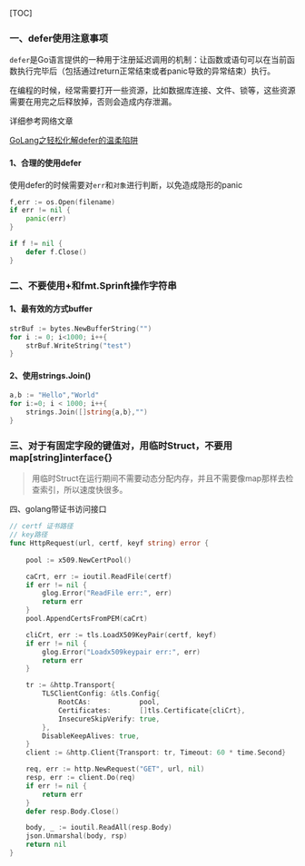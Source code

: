 [TOC]

### 一、defer使用注意事项

`defer`是Go语言提供的一种用于注册延迟调用的机制：让函数或语句可以在当前函数执行完毕后（包括通过return正常结束或者panic导致的异常结束）执行。 

在编程的时候，经常需要打开一些资源，比如数据库连接、文件、锁等，这些资源需要在用完之后释放掉，否则会造成内存泄漏。 

详细参考网络文章

[GoLang之轻松化解defer的温柔陷阱](https://www.cnblogs.com/qcrao-2018/p/10367346.html)

#### 1、合理的使用defer

使用defer的时候需要对`err`和`对象`进行判断，以免造成隐形的panic

```go
f,err := os.Open(filename)
if err != nil {
    panic(err)
}

if f != nil {
    defer f.Close()
}
```

### 二、不要使用+和fmt.Sprinft操作字符串

#### 1、最有效的方式buffer

```go
strBuf := bytes.NewBufferString("")
for i := 0; i<1000; i++{
    strBuf.WriteString("test")
}
```

#### 2、使用strings.Join()

```go
a,b := "Hello","World"
for i:=0; i < 1000; i++{
    strings.Join([]string{a,b},"")
}
```

### 三、对于有固定字段的键值对，用临时Struct，不要用map[string]interface{}

> 用临时Struct在运行期间不需要动态分配内存，并且不需要像map那样去检查索引，所以速度快很多。



四、golang带证书访问接口

```go
// certf 证书路径
// key路径 
func HttpRequest(url, certf, keyf string) error {
	
	pool := x509.NewCertPool()

	caCrt, err := ioutil.ReadFile(certf)
	if err != nil {
		glog.Error("ReadFile err:", err)
		return err
	}
	pool.AppendCertsFromPEM(caCrt)

	cliCrt, err := tls.LoadX509KeyPair(certf, keyf)
	if err != nil {
		glog.Error("Loadx509keypair err:", err)
		return err
	}

	tr := &http.Transport{
		TLSClientConfig: &tls.Config{
			RootCAs:            pool,
			Certificates:       []tls.Certificate{cliCrt},
			InsecureSkipVerify: true,
		},
		DisableKeepAlives: true,
	}
	client := &http.Client{Transport: tr, Timeout: 60 * time.Second}

	req, err := http.NewRequest("GET", url, nil)
	resp, err := client.Do(req)
	if err != nil {
		return err
	}
	defer resp.Body.Close()

	body, _ := ioutil.ReadAll(resp.Body)
	json.Unmarshal(body, rsp)
	return nil
}
```





























